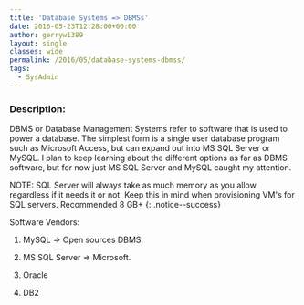 ```yaml
---
title: 'Database Systems => DBMSs'
date: 2016-05-23T12:28:00+00:00
author: gerryw1389
layout: single
classes: wide
permalink: /2016/05/database-systems-dbmss/
tags:
  - SysAdmin
---
```

<!--more-->

### Description:

DBMS or Database Management Systems refer to software that is used to power a database. The simplest form is a single user database program such as Microsoft Access, but can expand out into MS SQL Server or MySQL. I plan to keep learning about the different options as far as DBMS software, but for now just MS SQL Server and MySQL caught my attention.

NOTE: SQL Server will always take as much memory as you allow regardless if it needs it or not. Keep this in mind when provisioning VM's for SQL servers. Recommended 8 GB+
{: .notice--success}

Software Vendors:

1. MySQL => Open sources DBMS.

2. MS SQL Server => Microsoft.

3. Oracle

4. DB2